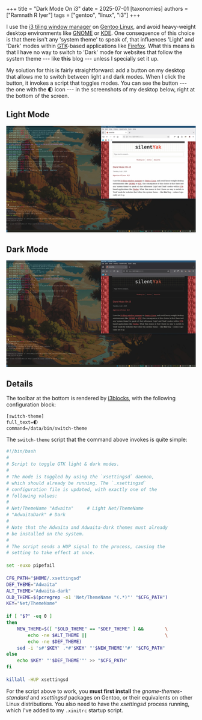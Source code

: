 +++
title = "Dark Mode On i3"
date = 2025-07-01
[taxonomies]
authors = ["Ramnath R Iyer"]
tags = ["gentoo", "linux", "i3"]
+++

I use the [i3 tiling window manager](https://i3wm.org/) on [Gentoo Linux](https://www.gentoo.org/),
and avoid heavy-weight desktop environments like [GNOME](https://www.gnome.org/) or
[KDE](https://kde.org/). One consequence of this choice is that there isn't any 'system theme' to
speak of, that influences 'Light' and 'Dark' modes within [GTK](https://www.gtk.org/)-based
applications like [Firefox](https://www.firefox.com). What this means is that I have no way to
switch to 'Dark' mode for websites that follow the system theme --- like **this** blog --- unless I
specially set it up.

My solution for this is fairly straightforward: add a button on my desktop that allows me to switch
between light and dark modes. When I click the button, it invokes a script that toggles modes. You
can see the button --- the one with the 🌓 icon --- in the screenshots of my desktop below, right at
the bottom of the screen.

## Light Mode

![Desktop: Light Mode](desktop-l.webp "Desktop: Light Mode (i3 with Gentoo Linux)")

## Dark Mode

![Desktop: Dark Mode](desktop-d.webp "Desktop: Dark Mode (i3 with Gentoo Linux)")

## Details

The toolbar at the bottom is rendered by [i3blocks](https://github.com/vivien/i3blocks), with the
following configuration block:

```
[switch-theme]
full_text=🌓
command=/data/bin/switch-theme
```

The `switch-theme` script that the command above invokes is quite simple:

```bash
#!/bin/bash
#
# Script to toggle GTK light & dark modes.
#
# The mode is toggled by using the `xsettingsd` daemon,
# which should already be running. The `.xsettingsd`
# configuration file is updated, with exactly one of the
# following values:
#
# Net/ThemeName "Adwaita"     # Light Net/ThemeName
# "AdwaitaDark" # Dark
#
# Note that the Adwaita and Adwaita-dark themes must already
# be installed on the system.
#
# The script sends a HUP signal to the process, causing the
# setting to take effect at once.

set -euxo pipefail

CFG_PATH="$HOME/.xsettingsd"
DEF_THEME="Adwaita"
ALT_THEME="Adwaita-dark"
OLD_THEME=$(pcregrep -o1 'Net/ThemeName "(.*)"' "$CFG_PATH")
KEY="Net/ThemeName"

if [ "$?" -eq 0 ]
then
    NEW_THEME=$([ "$OLD_THEME" == "$DEF_THEME" ] &&        \
        echo -ne $ALT_THEME ||                             \
        echo -ne $DEF_THEME)
    sed -i 's#'$KEY' .*#'$KEY' "'$NEW_THEME'"#' "$CFG_PATH"
else
    echo $KEY' "'$DEF_THEME'"' >> "$CFG_PATH"
fi

killall -HUP xsettingsd
```

For the script above to work, you **must first install** the *gnome-themes-standard* and
*xsettingsd* packages on Gentoo, or their equivalents on other Linux distributions. You also need to
have the *xsettingsd* process running, which I've added to my `.xinitrc` startup script.
